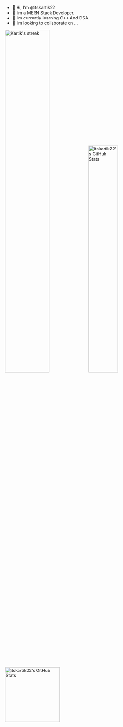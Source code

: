 - 👋 Hi, I’m @itskartik22
- 👀 I’m a MERN Stack Developer.
- 🌱 I’m currently learning C++ And DSA.
- 💞️ I’m looking to collaborate on ...

<!---
itskartik22/itskartik22 is a ✨ special ✨ repository because its `README.md` (this file) appears on your GitHub profile.
You can click the Preview link to take a look at your changes.
--->
<div class="d-block">
  <img alt="Kartik's streak" src="https://github-readme-streak-stats-eight.vercel.app/?user=itskartik22&theme=nord&hide_border=false&short_numbers=true&hide_longest_streak=true" width=53.7% align=left/>
  <img src="https://github-readme-stats.vercel.app/api?username=itskartik22&show=reviews&theme=nord" alt="itskartik22's GitHub Stats" width=43.7% />
</div>
  <img src="https://github-readme-stats.vercel.app/api/top-langs/?username=itskartik22&theme=nord&show_icons=true&layout=compact" alt="itskartik22's GitHub Stats" height="180px" />
  
